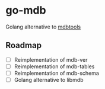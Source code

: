 # go-mdb

Golang alternative to [mdbtools](https://github.com/brianb/mdbtools)

## Roadmap

-  [ ] Reimplementation of mdb-ver
-  [ ] Reimplementation of mdb-tables
-  [ ] Reimplementation of mdb-schema
-  [ ] Golang alternative to libmdb
